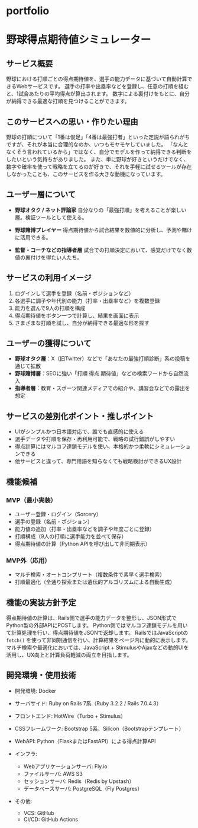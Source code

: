 # portfolio

# 野球得点期待値シミュレーター

## サービス概要

野球における打順ごとの得点期待値を、選手の能力データに基づいて自動計算できるWebサービスです。
選手の打率や出塁率などを登録し、任意の打順を組むと、1試合あたりの平均得点が算出されます。
数字による裏付けをもとに、自分が納得できる最適な打順を見つけることができます。

## このサービスへの思い・作りたい理由

野球の打順について「1番は俊足」「4番は最強打者」といった定説が語られがちですが、それが本当に合理的なのか、いつもモヤモヤしていました。
「なんとなくそう言われているから」ではなく、自分でモデルを作って納得できる判断をしたいという気持ちがありました。
また、単に野球が好きというだけでなく、数字や確率を使って戦略を立てるのが好きで、それを手軽に試せるツールが存在しなかったことも、このサービスを作る大きな動機になっています。

## ユーザー層について

* **野球オタク / ネット評論家**
  自分なりの「最強打順」を考えることが楽しい層。検証ツールとして使える。

* **野球賭博プレイヤー**
  得点期待値から試合結果を数値的に分析し、予測や賭けに活用できる。

* **監督・コーチなどの指導者層**
  試合での打順決定において、感覚だけでなく数値の裏付けを得たい人たち。

## サービスの利用イメージ

1. ログインして選手を登録（名前・ポジションなど）
2. 各選手に調子や年代別の能力（打率・出塁率など）を複数登録
3. 能力を選んで9人の打順を構成
4. 得点期待値をボタン一つで計算し、結果を画面に表示
5. さまざまな打順を試し、自分が納得できる最適な形を探す

## ユーザーの獲得について

* **野球オタク層**：X（旧Twitter）などで「あなたの最強打順診断」系の投稿を通じて拡散
* **野球賭博層**：SEOに強い「打順 得点 期待値」などの検索ワードから自然流入
* **指導者層**：教育・スポーツ関連メディアでの紹介や、講習会などでの露出を想定

## サービスの差別化ポイント・推しポイント

* UIがシンプルかつ日本語対応で、誰でも直感的に使える
* 選手データや打順を保存・再利用可能で、戦略の試行錯誤がしやすい
* 得点計算にはマルコフ連鎖モデルを使い、本格的かつ柔軟にシミュレーションできる
* 他サービスと違って、専門用語を知らなくても戦略検討ができるUX設計

## 機能候補

### MVP（最小実装）

* ユーザー登録・ログイン（Sorcery）
* 選手の登録（名前・ポジション）
* 能力値の追加（打率・出塁率などを調子や年度ごとに登録）
* 打順構成（9人の打順に選手能力を並べて保存）
* 得点期待値の計算（Python APIを呼び出して非同期表示）

### MVP外（応用）

* マルチ検索・オートコンプリート（複数条件で素早く選手検索）
* 打順最適化（全通り探索または遺伝的アルゴリズムによる自動生成）

## 機能の実装方針予定

得点期待値の計算は、Rails側で選手の能力データを整形し、JSON形式でPython製の外部APIにPOSTします。
Python側ではマルコフ連鎖モデルを用いて計算処理を行い、得点期待値をJSONで返却します。
RailsではJavaScriptの `fetch()` を使って非同期通信を行い、計算結果をページ内に動的に表示します。
マルチ検索や最適化においては、JavaScript + StimulusやAjaxなどの動的UIを活用し、UX向上と計算負荷軽減の両立を目指します。

## 開発環境・使用技術

* 開発環境: Docker
* サーバサイド: Ruby on Rails 7系（Ruby 3.2.2 / Rails 7.0.4.3）
* フロントエンド: HotWire（Turbo + Stimulus）
* CSSフレームワーク: Bootstrap 5系、Silicon（Bootstrapテンプレート）
* WebAPI: Python（FlaskまたはFastAPI）による得点計算API
* インフラ:

  * Webアプリケーションサーバ: Fly.io
  * ファイルサーバ: AWS S3
  * セッションサーバ: Redis（Redis by Upstash）
  * データベースサーバ: PostgreSQL（Fly Postgres）
* その他:

  * VCS: GitHub
  * CI/CD: GitHub Actions

